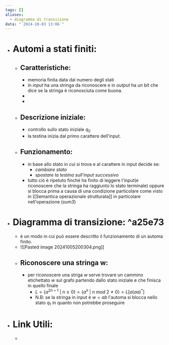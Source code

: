 ```yaml
---
tags: []
aliases:
  - diagramma di transizione
data: "`2024-10-03 13:06`"
---
```

- # Automi a stati finiti:
	- ## Caratteristiche:
		- memoria finita data dal numero degli stati
		- in _input_ ha una stringa da riconoscere e in _output_ ha un bit che dice se la stringa è riconosciuta come buona.
		- 
		- 
	- ## Descrizione iniziale:
		- controllo sullo stato iniziale $q_{0}$ 
		- la testina inizia dal primo carattere dell'input.
	- ## Funzionamento:
		- in base allo stato in cui si trova e al carattere in input decide se:
			- _cambiare stato_ 
			- _spostare la testina sull'input successivo_ 
		- tutto ciò è ripetuto finché ha finito di leggere l'input(e riconoscere che la stringa ha raggiunto lo stato terminale) oppure si blocca prima a causa di una condizione particolare come visto in [[Semantica operazionale strutturata]] in particolare nell'operazione (_sum3_) 
- # Diagramma di transizione: ^a25e73
	- è un modo in cui può essere descritto il funzionamento di un automa finito.
	- ![[Pasted image 20241005200304.png]]
	- ## Riconoscere una stringa w:
		- per riconoscere una striga _w_ serve trovare un cammino etichettato _w_ sul grafo partendo dallo stato iniziale e che finisca in quello finale
			- $L=\{a^{2n+1}\ |\ n\ge 0\}=\{a^{n}\ |\ n\ mod\ 2\ne0\}=L[a(aa)^{*}]$ 
			- N.B: se la stringa in input è $w= ab$ l'automa si blocca nello stato $q_{1}$ in quanto non potrebbe proseguire 
- # Link Utili:
	- 